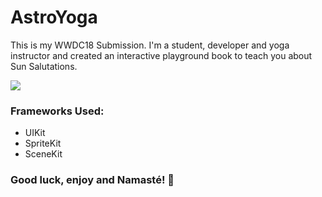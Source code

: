# AstroYoga
This is my WWDC18 Submission.
I'm a student, developer and yoga instructor and created an interactive playground book to teach you about Sun Salutations. 

<img src="https://media.giphy.com/media/oVputdWawXSogXcfs3/giphy.gif"/>

### Frameworks Used:
+ UIKit
+ SpriteKit
+ SceneKit


### Good luck, enjoy and Namasté! 🙏
